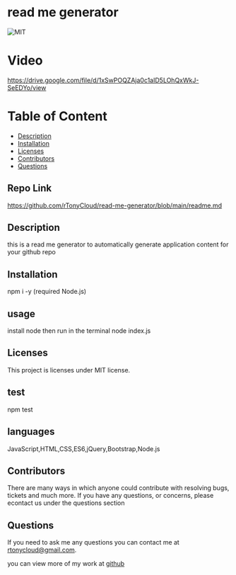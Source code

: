 # read me generator
  ![MIT](https://img.shields.io/badge/license-MIT-blue.svg)


# Video
https://drive.google.com/file/d/1xSwPOQZAja0c1aID5LOhQxWkJ-SeEDYo/view

# Table of Content
* [Description](#description)
* [Installation](#installation)
* [Licenses](#licenses)
* [Contributors](#contributors)
* [Questions](#questions)


## Repo Link
https://github.com/rTonyCloud/read-me-generator/blob/main/readme.md

## Description 
this is a read me generator to automatically generate application content for your github repo

## Installation
npm i -y (required Node.js)

## usage
install node then run in the terminal node index.js

## Licenses  
  This project is licenses under MIT license.

## test
npm test

## languages
JavaScript,HTML,CSS,ES6,jQuery,Bootstrap,Node.js

## Contributors
There are many ways in which anyone could contribute with resolving bugs, tickets and much more. If you have any questions, or concerns, please econtact us under the questions section

## Questions
If you need to ask me any questions you can contact me at rtonycloud@gmail.com.

 you can view more of my work at [github](https://github.com/Rtonycloud)

